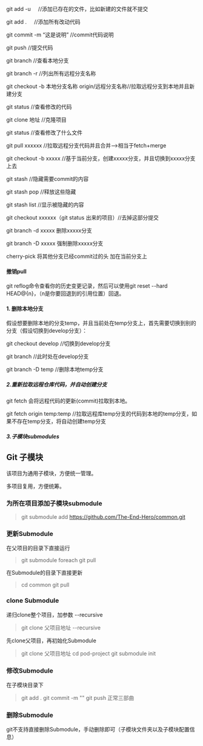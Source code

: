 git add -u     //添加已存在的文件，比如新建的文件就不提交

git add .      //添加所有改动代码

git commit -m “这是说明”   //commit代码说明

git push 		//提交代码

git branch      //查看本地分支

git branch -r //列出所有远程分支名称

git checkout -b 本地分支名称 origin/远程分支名称//拉取远程分支到本地并且新建分支

git status       //查看修改的代码

git clone 地址  //克隆项目

git status       //查看修改了什么文件

git pull  xxxxxx  //拉取远程分支代码并且合并-->相当于fetch+merge

git checkout -b xxxxx  //基于当前分支，创建xxxxx分支，并且切换到xxxxx分支上去

git stash       //隐藏需要commit的内容

git stash pop   //释放这些隐藏   

git stash list  //显示被隐藏的内容

git checkout xxxxxx（git status 出来的项目）//去掉这部分提交

git branch -d xxxxx 删除xxxxx分支

git branch -D xxxxx 强制删除xxxxx分支

cherry-pick 将其他分支已经commit过的头 加在当前分支上

#### 撤销pull

git reflog命令查看你的历史变更记录，然后可以使用git reset --hard HEAD@{n}，（n是你要回退到的引用位置）回退。

#### 1. 删除本地分支

假设想要删除本地的分支temp，并且当前处在temp分支上，首先需要切换到别的分支（假设切换到develop分支）：

git checkout develop  //切换到develop分支

git branch  //此时处在develop分支

git branch -D temp  //删除本地temp分支

##### 2.重新拉取远程仓库代码，并自动创建分支

git fetch 会将远程代码的更新(commit)拉取到本地。

git fetch origin temp:temp  //拉取远程库temp分支的代码到本地的temp分支，如果不存在temp分支，将自动创建temp分支

##### 3.子模块submodules
## Git 子模块

该项目为通用子模块，方便统一管理。

多项目复用，方便统筹。



### 为所在项目添加子模块submodule

> git submodule add https://github.com/The-End-Hero/common.git



### 更新Submodule

在父项目的目录下直接运行

> git submodule foreach git pull

在Submodule的目录下直接更新

>cd common
>git pull



### clone Submodule

递归clone整个项目，加参数 --recursive

> git clone 父项目地址 --recursive

先clone父项目，再初始化Submodule

> git clone 父项目地址
> cd pod-project
> git submodule init



### 修改Submodule

在子模块目录下

> git add .   git commit  -m ""    git push  正常三部曲



### 删除Submodule

git不支持直接删除Submodule，手动删除即可（子模块文件夹以及子模块配置信息）

